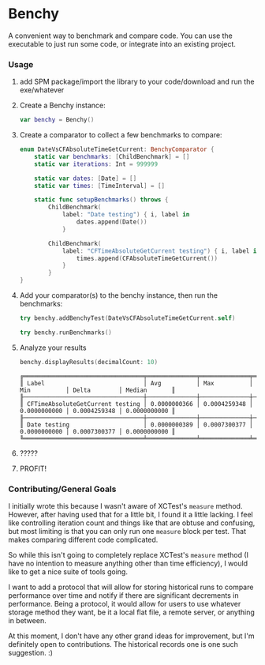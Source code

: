 # Benchy

A convenient way to benchmark and compare code. You can use the executable to just run some code, or integrate into an existing project.

### Usage

1. add SPM package/import the library to your code/download and run the exe/whatever  
1. Create a Benchy instance:

	```swift
	var benchy = Benchy()
	```

1. Create a comparator to collect a few benchmarks to compare:

	```swift
	enum DateVsCFAbsoluteTimeGetCurrent: BenchyComparator {
		static var benchmarks: [ChildBenchmark] = []
		static var iterations: Int = 999999

		static var dates: [Date] = []
		static var times: [TimeInterval] = []

		static func setupBenchmarks() throws {
			ChildBenchmark(
				label: "Date testing") { i, label in
					dates.append(Date())
				}

			ChildBenchmark(
				label: "CFTimeAbsoluteGetCurrent testing") { i, label in
					times.append(CFAbsoluteTimeGetCurrent())
				}
			}
	}
	```

1. Add your comparator(s) to the benchy instance, then run the benchmarks:

	```swift
	try benchy.addBenchyTest(DateVsCFAbsoluteTimeGetCurrent.self)

	try benchy.runBenchmarks()
	```
	
1. Analyze your results

	```swift
	benchy.displayResults(decimalCount: 10)
	```
	
	```
	╔══════════════════════════════════╤══════════════╤══════════════╤══════════════╤══════════════╤══════════════╗
	║ Label                            │ Avg          │ Max          │ Min          │ Delta        │ Median       ║
	╟──────────────────────────────────┼──────────────┼──────────────┼──────────────┼──────────────┼──────────────╢
	║ CFTimeAbsoluteGetCurrent testing │ 0.0000000366 │ 0.0004259348 │ 0.0000000000 │ 0.0004259348 │ 0.0000000000 ║
	╟──────────────────────────────────┼──────────────┼──────────────┼──────────────┼──────────────┼──────────────╢
	║ Date testing                     │ 0.0000000389 │ 0.0007300377 │ 0.0000000000 │ 0.0007300377 │ 0.0000000000 ║
	╚══════════════════════════════════╧══════════════╧══════════════╧══════════════╧══════════════╧══════════════╝
	```
	
1. ?????
1. PROFIT!


### Contributing/General Goals
I initially wrote this because I wasn't aware of XCTest's `measure` method. However, after having used that for a little bit, I found it a little lacking. I feel like controlling iteration count and things like that are obtuse and confusing, but most limiting is that you can only run one `measure` block per test. That makes comparing different code complicated. 

So while this isn't going to completely replace XCTest's `measure` method (I have no intention to measure anything other than time efficiency), I would like to get a nice suite of tools going.

I want to add a protocol that will allow for storing historical runs to compare performance over time and notify if there are significant decrements in performance. Being a protocol, it would allow for users to use whatever storage method they want, be it a local flat file, a remote server, or anything in between.

At this moment, I don't have any other grand ideas for improvement, but I'm definitely open to contributions. The historical records one is one such suggestion. :)
